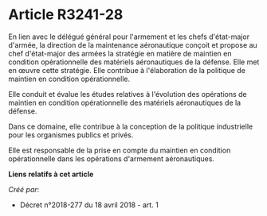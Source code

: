 # Article R3241-28

En lien avec le délégué général pour l'armement et les chefs d'état-major d'armée, la direction de la maintenance
aéronautique conçoit et propose au chef d'état-major des armées la stratégie en matière de maintien en condition
opérationnelle des matériels aéronautiques de la défense. Elle met en œuvre cette stratégie. Elle contribue à l'élaboration
de la politique de maintien en condition opérationnelle.

Elle conduit et évalue les études relatives à l'évolution des opérations de maintien en condition opérationnelle des
matériels aéronautiques de la défense.

Dans ce domaine, elle contribue à la conception de la politique industrielle pour les organismes publics et privés.

Elle est responsable de la prise en compte du maintien en condition opérationnelle dans les opérations d'armement
aéronautiques.

**Liens relatifs à cet article**

_Créé par_:

  - Décret n°2018-277 du 18 avril 2018 - art. 1
